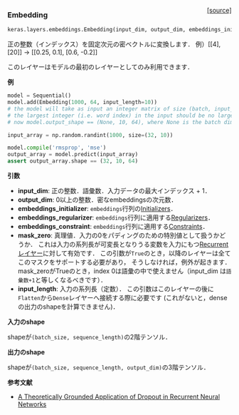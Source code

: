 <span style="float:right;">[[source]](https://github.com/keras-team/keras/blob/master/keras/layers/embeddings.py#L11)</span>
### Embedding

```python
keras.layers.embeddings.Embedding(input_dim, output_dim, embeddings_initializer='uniform', embeddings_regularizer=None, activity_regularizer=None, embeddings_constraint=None, mask_zero=False, input_length=None)
```

正の整数（インデックス）を固定次元の密ベクトルに変換します．
例）[[4], [20]] -> [[0.25, 0.1], [0.6, -0.2]]

このレイヤーはモデルの最初のレイヤーとしてのみ利用できます．

__例__

```python
model = Sequential()
model.add(Embedding(1000, 64, input_length=10))
# the model will take as input an integer matrix of size (batch, input_length).
# the largest integer (i.e. word index) in the input should be no larger than 999 (vocabulary size).
# now model.output_shape == (None, 10, 64), where None is the batch dimension.

input_array = np.random.randint(1000, size=(32, 10))

model.compile('rmsprop', 'mse')
output_array = model.predict(input_array)
assert output_array.shape == (32, 10, 64)
```

__引数__

  - __input_dim__: 正の整数．語彙数．入力データの最大インデックス + 1．
  - __output_dim__: 0以上の整数．密なembeddingsの次元数．
  - __embeddings_initializer__: `embeddings`行列の[Initializers](../initializers.md)．
  - __embeddings_regularizer__: `embeddings`行列に適用する[Regularizers](../regularizers.md)．
  - __embeddings_constraint__: `embeddings`行列に適用する[Constraints](../constraints.md)．
  - __mask_zero__: 真理値．入力の0をパディングのための特別値として扱うかどうか．
    これは入力の系列長が可変長となりうる変数を入力にもつ[Recurrentレイヤー](recurrent.md)に対して有効です．
    この引数が`True`のとき，以降のレイヤーは全てこのマスクをサポートする必要があり，
    そうしなければ，例外が起きます．
    mask_zeroがTrueのとき，index 0は語彙の中で使えません（input_dim は`語彙数+1`と等しくなるべきです）．
  - __input_length__: 入力の系列長（定数）．
    この引数はこのレイヤーの後に`Flatten`から`Dense`レイヤーへ接続する際に必要です (これがないと，denseの出力のshapeを計算できません)．

__入力のshape__

shapeが`(batch_size, sequence_length)`の2階テンソル．

__出力のshape__

shapeが`(batch_size, sequence_length, output_dim)`の3階テンソル．

__参考文献__

- [A Theoretically Grounded Application of Dropout in Recurrent Neural Networks](http://arxiv.org/abs/1512.05287)
